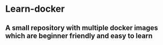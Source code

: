 # Learn-docker
## A small repository with multiple docker images which are beginner friendly and easy to learn
